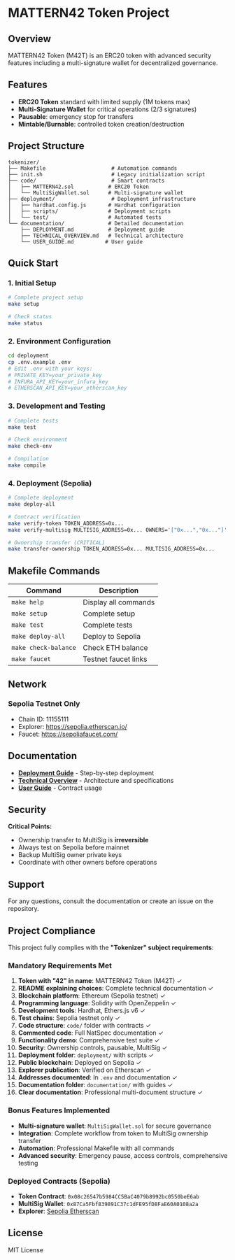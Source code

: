 # MATTERN42 Token Project

## Overview

MATTERN42 Token (M42T) is an ERC20 token with advanced security features including a multi-signature wallet for decentralized governance.

## Features

- **ERC20 Token** standard with limited supply (1M tokens max)
- **Multi-Signature Wallet** for critical operations (2/3 signatures)
- **Pausable**: emergency stop for transfers
- **Mintable/Burnable**: controlled token creation/destruction

## Project Structure

```
tokenizer/
├── Makefile                     # Automation commands
├── init.sh                      # Legacy initialization script
├── code/                        # Smart contracts
│   ├── MATTERN42.sol           # ERC20 Token
│   └── MultiSigWallet.sol      # Multi-signature wallet
├── deployment/                  # Deployment infrastructure
│   ├── hardhat.config.js       # Hardhat configuration
│   ├── scripts/                # Deployment scripts
│   └── test/                   # Automated tests
└── documentation/              # Detailed documentation
    ├── DEPLOYMENT.md           # Deployment guide
    ├── TECHNICAL_OVERVIEW.md   # Technical architecture
    └── USER_GUIDE.md          # User guide
```

## Quick Start

### 1. Initial Setup

```bash
# Complete project setup
make setup

# Check status
make status
```

### 2. Environment Configuration

```bash
cd deployment
cp .env.example .env
# Edit .env with your keys:
# PRIVATE_KEY=your_private_key
# INFURA_API_KEY=your_infura_key
# ETHERSCAN_API_KEY=your_etherscan_key
```

### 3. Development and Testing

```bash
# Complete tests
make test

# Check environment
make check-env

# Compilation
make compile
```

### 4. Deployment (Sepolia)

```bash
# Complete deployment
make deploy-all

# Contract verification
make verify-token TOKEN_ADDRESS=0x...
make verify-multisig MULTISIG_ADDRESS=0x... OWNERS='["0x...","0x..."]'

# Ownership transfer (CRITICAL)
make transfer-ownership TOKEN_ADDRESS=0x... MULTISIG_ADDRESS=0x...
```

## Makefile Commands

| Command | Description |
|---------|-------------|
| `make help` | Display all commands |
| `make setup` | Complete setup |
| `make test` | Complete tests |
| `make deploy-all` | Deploy to Sepolia |
| `make check-balance` | Check ETH balance |
| `make faucet` | Testnet faucet links |

## Network

### Sepolia Testnet Only

- Chain ID: 11155111
- Explorer: <https://sepolia.etherscan.io/>
- Faucet: <https://sepoliafaucet.com/>

## Documentation

- **[Deployment Guide](./documentation/DEPLOYMENT.md)** - Step-by-step deployment
- **[Technical Overview](./documentation/TECHNICAL_OVERVIEW.md)** - Architecture and specifications
- **[User Guide](./documentation/USER_GUIDE.md)** - Contract usage

## Security

**Critical Points:**

- Ownership transfer to MultiSig is **irreversible**
- Always test on Sepolia before mainnet
- Backup MultiSig owner private keys
- Coordinate with other owners before operations

## Support

For any questions, consult the documentation or create an issue on the repository.

## Project Compliance

This project fully complies with the **"Tokenizer" subject requirements**:

### Mandatory Requirements Met

1. **Token with "42" in name**: MATTERN42 Token (M42T) ✓
2. **README explaining choices**: Complete technical documentation ✓
3. **Blockchain platform**: Ethereum (Sepolia testnet) ✓
4. **Programming language**: Solidity with OpenZeppelin ✓
5. **Development tools**: Hardhat, Ethers.js v6 ✓
6. **Test chains**: Sepolia testnet only ✓
7. **Code structure**: `code/` folder with contracts ✓
8. **Commented code**: Full NatSpec documentation ✓
9. **Functionality demo**: Comprehensive test suite ✓
10. **Security**: Ownership controls, pausable, MultiSig ✓
11. **Deployment folder**: `deployment/` with scripts ✓
12. **Public blockchain**: Deployed on Sepolia ✓
13. **Explorer publication**: Verified on Etherscan ✓
14. **Addresses documented**: In `.env` and documentation ✓
15. **Documentation folder**: `documentation/` with guides ✓
16. **Clear documentation**: Professional multi-document structure ✓

### Bonus Features Implemented

- **Multi-signature wallet**: `MultiSigWallet.sol` for secure governance
- **Integration**: Complete workflow from token to MultiSig ownership transfer
- **Automation**: Professional Makefile with all commands
- **Advanced security**: Emergency pause, access controls, comprehensive testing

### Deployed Contracts (Sepolia)

- **Token Contract**: `0x08c26547b5984CC5BaC4079b8992bc0550beE6ab`
- **MultiSig Wallet**: `0x87Ca5Fbf839891C37c1dFE95fD8FaE60A0108a2a`
- **Explorer**: [Sepolia Etherscan](https://sepolia.etherscan.io/)

## License

MIT License
